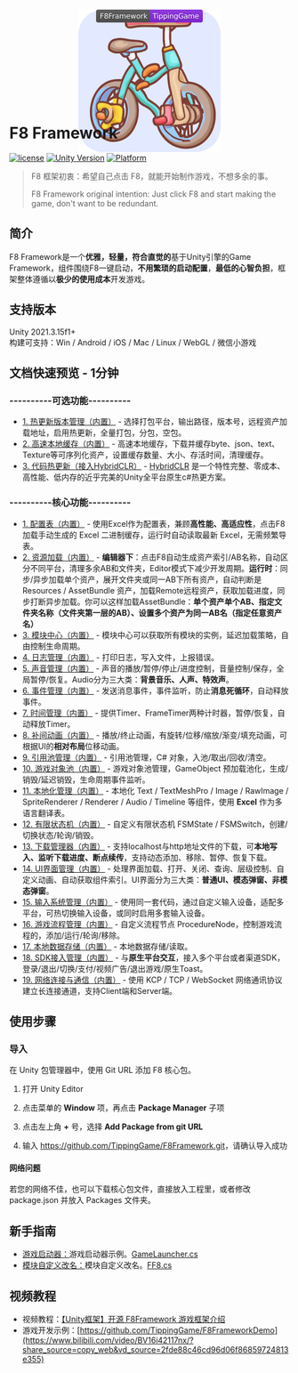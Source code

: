 <p align="center">
    <img src="Tests/Logo.png" width="256" height="256" alt="F8Framework" style="display: block; margin: 20px auto -90px;">
</p>

# F8 Framework

[![license](http://img.shields.io/badge/license-MIT-green.svg)](https://opensource.org/licenses/MIT) 
[![Unity Version](https://img.shields.io/badge/unity-2021.3.15f1-blue)](https://unity.com) 
[![Platform](https://img.shields.io/badge/platform-Win%20%7C%20Android%20%7C%20iOS%20%7C%20Mac%20%7C%20Linux%20%7C%20WebGL-orange)]() 

> F8 框架初衷：希望自己点击 F8，就能开始制作游戏，不想多余的事。
> 
> F8 Framework original intention: Just click F8 and start making the game, don't want to be redundant.

## 简介
F8 Framework是一个**优雅，轻量，符合直觉的**基于Unity引擎的Game Framework，组件围绕F8一键启动，**不用繁琐的启动配置**，**最低的心智负担**，框架整体遵循以**极少的使用成本**开发游戏。  

## 支持版本
Unity 2021.3.15f1+  
构建可支持：Win / Android / iOS / Mac / Linux / WebGL / 微信小游戏

## 文档快速预览 - 1分钟
### ----------可选功能----------
* [1. 热更新版本管理（内置）](https://github.com/TippingGame/F8Framework/blob/main/Tests/HotUpdateManager/README.md) - 选择打包平台，输出路径，版本号，远程资产加载地址，启用热更新，全量打包，分包，空包。
* [2. 高速本地缓存（内置）](https://github.com/TippingGame/F8Framework/blob/main/Tests/CacheStorage/README.md) - 高速本地缓存，下载并缓存byte、json、text、Texture等可序列化资产，设置缓存数量、大小、存活时间，清理缓存。
* [3. 代码热更新（接入HybridCLR）](https://github.com/TippingGame/F8Framework/blob/main/Tests/HybridCLR/README.md) - [HybridCLR](https://github.com/focus-creative-games/hybridclr) 是一个特性完整、零成本、高性能、低内存的近乎完美的Unity全平台原生c#热更方案。
### ----------核心功能----------
* [1. 配置表（内置）](https://github.com/TippingGame/F8Framework/blob/main/Tests/ExcelTool/README.md) - 使用Excel作为配置表，兼顾**高性能、高适应性**，点击F8加载手动生成的 Excel 二进制缓存，运行时自动读取最新 Excel，无需频繁导表。
* [2. 资源加载（内置）](https://github.com/TippingGame/F8Framework/blob/main/Tests/AssetManager/README.md) - **编辑器下**：点击F8自动生成资产索引/AB名称，自动区分不同平台，清理多余AB和文件夹，Editor模式下减少开发周期。**运行时**：同步/异步加载单个资产，展开文件夹或同一AB下所有资产，自动判断是 Resources / AssetBundle 资产，加载Remote远程资产，获取加载进度，同步打断异步加载。你可以这样加载AssetBundle：**单个资产单个AB、指定文件夹名称（文件夹第一层的AB）、设置多个资产为同一AB名（指定任意资产名）**
* [3. 模块中心（内置）](https://github.com/TippingGame/F8Framework/blob/main/Tests/Module/README.md) - 模块中心可以获取所有模块的实例，延迟加载策略，自由控制生命周期。
* [4. 日志管理（内置）](https://github.com/TippingGame/F8Framework/blob/main/Tests/Log/README.md) - 打印日志，写入文件，上报错误。
* [5. 声音管理（内置）](https://github.com/TippingGame/F8Framework/blob/main/Tests/Audio/README.md) - 声音的播放/暂停/停止/进度控制，音量控制/保存，全局暂停/恢复。Audio分为三大类：**背景音乐、人声、特效声**。
* [6. 事件管理（内置）](https://github.com/TippingGame/F8Framework/blob/main/Tests/Event/README.md) - 发送消息事件，事件监听，防止**消息死循环**，自动释放事件。
* [7. 时间管理（内置）](https://github.com/TippingGame/F8Framework/blob/main/Tests/Timer/README.md) - 提供Timer、FrameTimer两种计时器，暂停/恢复，自动释放Timer。
* [8. 补间动画（内置）](https://github.com/TippingGame/F8Framework/blob/main/Tests/Tween/README.md) - 播放/终止动画，有旋转/位移/缩放/渐变/填充动画，可根据UI的**相对布局**位移动画。
* [9. 引用池管理（内置）](https://github.com/TippingGame/F8Framework/blob/main/Tests/ReferencePool/README.md) - 引用池管理，C# 对象，入池/取出/回收/清空。
* [10. 游戏对象池（内置）](https://github.com/TippingGame/F8Framework/blob/main/Tests/GameObjectPool/README.md) - 游戏对象池管理，GameObject 预加载池化，生成/销毁/延迟销毁，生命周期事件监听。
* [11. 本地化管理（内置）](https://github.com/TippingGame/F8Framework/blob/main/Tests/Localization/README.md) - 本地化 Text / TextMeshPro / Image / RawImage / SpriteRenderer / Renderer / Audio / Timeline 等组件，使用 **Excel** 作为多语言翻译表。
* [12. 有限状态机（内置）](https://github.com/TippingGame/F8Framework/blob/main/Tests/FSM/README.md) - 自定义有限状态机 FSMState / FSMSwitch，创建/切换状态/轮询/销毁。
* [13. 下载管理器（内置）](https://github.com/TippingGame/F8Framework/blob/main/Tests/Download/README.md) - 支持localhost与http地址文件的下载，可**本地写入、监听下载进度、断点续传**，支持动态添加、移除、暂停、恢复下载。
* [14. UI界面管理（内置）](https://github.com/TippingGame/F8Framework/blob/main/Tests/UI/README.md) - 处理界面加载、打开、关闭、查询、层级控制、自定义动画、自动获取组件索引。UI界面分为三大类：**普通UI、模态弹窗、非模态弹窗**。
* [15. 输入系统管理（内置）](https://github.com/TippingGame/F8Framework/blob/main/Tests/Input/README.md) - 使用同一套代码，通过自定义输入设备，适配多平台，可热切换输入设备，或同时启用多套输入设备。
* [16. 游戏流程管理（内置）](https://github.com/TippingGame/F8Framework/blob/main/Tests/Procedure/README.md) - 自定义流程节点 ProcedureNode，控制游戏流程的，添加/运行/轮询/移除。
* [17. 本地数据存储（内置）](https://github.com/TippingGame/F8Framework/blob/main/Tests/Storage/README.md) - 本地数据存储/读取。
* [18. SDK接入管理（内置）](https://github.com/TippingGame/F8Framework/blob/main/Tests/SDKManager/README.md) - 与**原生平台交互**，接入多个平台或者渠道SDK，登录/退出/切换/支付/视频广告/退出游戏/原生Toast。
* [19. 网络连接与通信（内置）](https://github.com/TippingGame/F8Framework/blob/main/Tests/Network/README.md) - 使用 KCP / TCP / WebSocket 网络通讯协议建立长连接通道，支持Client端和Server端。

## 使用步骤

### 导入

在 Unity 包管理器中，使用 Git URL 添加 F8 核心包。

1. 打开 Unity Editor

2. 点击菜单的 **Window** 项，再点击 **Package Manager** 子项

3. 点击左上角 **+** 号，选择 **Add Package from git URL**

4. 输入 <https://github.com/TippingGame/F8Framework.git>，请确认导入成功

#### 网络问题

若您的网络不佳，也可以下载核心包文件，直接放入工程里，或者修改 package.json 并放入 Packages 文件夹。

## 新手指南

* [游戏启动器：](https://github.com/TippingGame/F8Framework/blob/main/Runtime/Launcher/GameLauncher.cs)游戏启动器示例。[GameLauncher.cs](https://github.com/TippingGame/F8Framework/blob/main/Runtime/Launcher/GameLauncher.cs)  
* [模块自定义改名：](https://github.com/TippingGame/F8Framework/blob/main/Runtime/Launcher/FF8.cs)模块自定义改名。[FF8.cs](https://github.com/TippingGame/F8Framework/blob/main/Runtime/Launcher/FF8.cs)  

## 视频教程

* 视频教程：[【Unity框架】开源 F8Framework 游戏框架介绍](https://www.bilibili.com/video/BV16i42117nx/?share_source=copy_web&vd_source=2fde88c46cd96d06f86859724813e355)  
* 游戏开发示例：[https://github.com/TippingGame/F8FrameworkDemo](https://www.bilibili.com/video/BV16i42117nx/?share_source=copy_web&vd_source=2fde88c46cd96d06f86859724813e355)  

